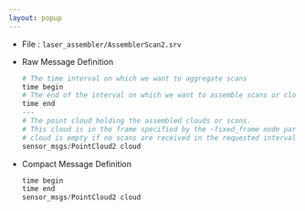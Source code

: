 ```yaml
---
layout: popup
---
```


- File : `laser_assembler/AssemblerScan2.srv`
- Raw Message Definition

  ```py
  # The time interval on which we want to aggregate scans
  time begin
  # The end of the interval on which we want to assemble scans or clouds
  time end
  ---
  # The point cloud holding the assembled clouds or scans.
  # This cloud is in the frame specified by the ~fixed_frame node parameter.
  # cloud is empty if no scans are received in the requested interval.
  sensor_msgs/PointCloud2 cloud
  ```

- Compact Message Definition

  ```c
  time begin
  time end
  sensor_msgs/PointCloud2 cloud
  ```
